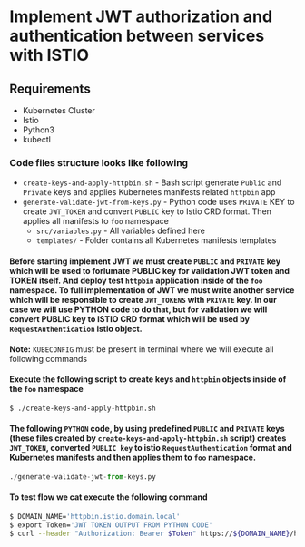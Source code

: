# Implement JWT authorization and authentication between services with ISTIO

## Requirements

* Kubernetes Cluster 
* Istio 
* Python3
* kubectl

### Code files structure looks like following

* `create-keys-and-apply-httpbin.sh` - Bash script generate `Public` and `Private` keys and applies Kubernetes manifests related `httpbin` app
* `generate-validate-jwt-from-keys.py` - Python code uses `PRIVATE` KEY to create `JWT_TOKEN` and convert `PUBLIC` key to Istio CRD format. Then applies all manifests to `foo` namespace
  * `src/variables.py` - All variables defined here
  * `templates/` - Folder contains all Kubernetes manifests templates

#### Before starting implement JWT we must create `PUBLIC` and `PRIVATE` key which will be used to forlumate PUBLIC key for validation JWT token and TOKEN itself. And deploy test `httpbin` application inside of the `foo` namespace. To full implementation of JWT we must write another service which will be responsible to create `JWT_TOKENS` with `PRIVATE` key. In our case we will use PYTHON code to do that, but for validation we will convert PUBLIC key to ISTIO CRD format which will be used by `RequestAuthentication` istio object. 

**Note:** `KUBECONFIG` must be present in terminal where we will execute all following commands

#### Execute the following script to create keys and `httpbin` objects inside of the `foo` namespace

```bash
$ ./create-keys-and-apply-httpbin.sh
```

#### The following `PYTHON` code, by using predefined `PUBLIC` and `PRIVATE` keys (these files created by `create-keys-and-apply-httpbin.sh` script) creates `JWT_TOKEN`, converted `PUBLIC key` to istio `RequestAuthentication` format and Kubernetes manifests and then applies them to `foo` namespace.

```python
./generate-validate-jwt-from-keys.py
```

#### To test flow we cat execute the following command

```bash
$ DOMAIN_NAME='httpbin.istio.domain.local'
$ export Token='JWT TOKEN OUTPUT FROM PYTHON CODE'
$ curl --header "Authorization: Bearer $Token" https://${DOMAIN_NAME}/headers -s -o /dev/null -w "%{http_code}\n"
```
